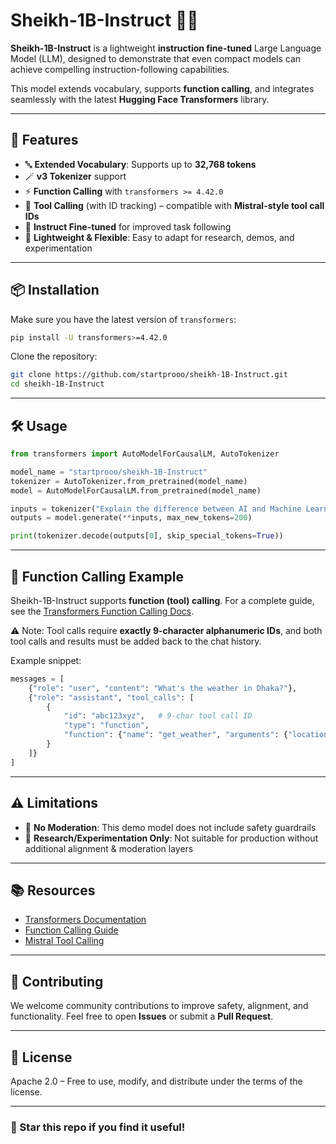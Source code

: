 # Sheikh-1B-Instruct 🧠✨

**Sheikh-1B-Instruct** is a lightweight **instruction fine-tuned** Large Language Model (LLM), designed to demonstrate that even compact models can achieve compelling instruction-following capabilities.  

This model extends vocabulary, supports **function calling**, and integrates seamlessly with the latest **Hugging Face Transformers** library.

---

## 🚀 Features

- 🔤 **Extended Vocabulary**: Supports up to **32,768 tokens**  
- 🪄 **v3 Tokenizer** support  
- ⚡ **Function Calling** with `transformers >= 4.42.0`  
- 🔗 **Tool Calling** (with ID tracking) – compatible with **Mistral-style tool call IDs**  
- 🧪 **Instruct Fine-tuned** for improved task following  
- 🧩 **Lightweight & Flexible**: Easy to adapt for research, demos, and experimentation  

---

## 📦 Installation

Make sure you have the latest version of `transformers`:

```bash
pip install -U transformers>=4.42.0
````

Clone the repository:

```bash
git clone https://github.com/startprooo/sheikh-1B-Instruct.git
cd sheikh-1B-Instruct
```

---

## 🛠️ Usage

```python
from transformers import AutoModelForCausalLM, AutoTokenizer

model_name = "startprooo/sheikh-1B-Instruct"
tokenizer = AutoTokenizer.from_pretrained(model_name)
model = AutoModelForCausalLM.from_pretrained(model_name)

inputs = tokenizer("Explain the difference between AI and Machine Learning:", return_tensors="pt")
outputs = model.generate(**inputs, max_new_tokens=200)

print(tokenizer.decode(outputs[0], skip_special_tokens=True))
```

---

## 🔧 Function Calling Example

Sheikh-1B-Instruct supports **function (tool) calling**.
For a complete guide, see the [Transformers Function Calling Docs](https://huggingface.co/docs/transformers/main/en/chat_templating#function-calling).

⚠️ Note: Tool calls require **exactly 9-character alphanumeric IDs**, and both tool calls and results must be added back to the chat history.

Example snippet:

```python
messages = [
    {"role": "user", "content": "What's the weather in Dhaka?"},
    {"role": "assistant", "tool_calls": [
        {
            "id": "abc123xyz",   # 9-char tool call ID
            "type": "function",
            "function": {"name": "get_weather", "arguments": {"location": "Dhaka"}}
        }
    ]}
]
```

---

## ⚠️ Limitations

* 🛑 **No Moderation**: This demo model does not include safety guardrails
* 🧩 **Research/Experimentation Only**: Not suitable for production without additional alignment & moderation layers

---

## 📚 Resources

* [Transformers Documentation](https://huggingface.co/docs/transformers/index)
* [Function Calling Guide](https://huggingface.co/docs/transformers/main/en/chat_templating#function-calling)
* [Mistral Tool Calling](https://huggingface.co/docs/transformers/main/en/chat_templating#mistral-tool-calling)

---

## 🤝 Contributing

We welcome community contributions to improve safety, alignment, and functionality.
Feel free to open **Issues** or submit a **Pull Request**.

---

## 📜 License

Apache 2.0 – Free to use, modify, and distribute under the terms of the license.

---

### 🌟 Star this repo if you find it useful!

```
